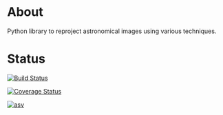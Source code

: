 About
=====

Python library to reproject astronomical images using various techniques.

Status
======

[![Build Status](https://travis-ci.org/astrofrog/reproject.png?branch=master)](https://travis-ci.org/astrofrog/reproject)

[![Coverage Status](https://coveralls.io/repos/astrofrog/reproject/badge.png?branch=master)](https://coveralls.io/r/astrofrog/reproject?branch=master)

[![asv](http://img.shields.io/badge/benchmarked%20by-asv-green.svg?style=flat)](http://astrofrog.github.io/reproject-benchmarks/)
